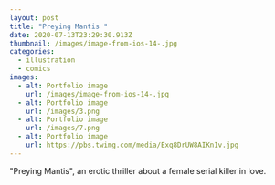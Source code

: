 ```yaml
---
layout: post
title: "Preying Mantis "
date: 2020-07-13T23:29:30.913Z
thumbnail: /images/image-from-ios-14-.jpg
categories:
  - illustration
  - comics
images:
  - alt: Portfolio image
    url: /images/image-from-ios-14-.jpg
  - alt: Portfolio image
    url: /images/3.png
  - alt: Portfolio image
    url: /images/7.png
  - alt: Portfolio image
    url: https://pbs.twimg.com/media/Exq8DrUW8AIKn1v.jpg
---
```

"Preying Mantis", an erotic thriller about a female serial killer in love.
